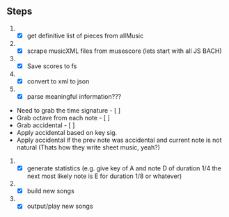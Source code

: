 ## Steps 

1. - [x] get definitive list of pieces from allMusic
1. - [x] scrape musicXML files from musescore (lets start with all JS BACH)
1. - [x] Save scores to fs
1. - [x] convert to xml to json
1. - [x] parse meaningful information???
  * Need to grab the time signature - [ ]
  * Grab octave from each note - [ ]
  * Grab accidental - [ ]
  * Apply accidental based on key sig. 
  * Apply accidental if the prev note was accidental and current note is not natural (Thats how they write sheet music, yeah?)

1. - [x] generate statistics (e.g. give key of A and note D of duration 1/4 the next most likely note is E for duration 1/8 or whatever)
1. - [x] build new songs 
1. - [x] output/play new songs
